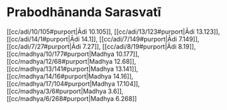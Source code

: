# Prabodhānanda Sarasvatī

[[cc/adi/10/105#purport|Ādi 10.105]], [[cc/adi/13/123#purport|Ādi 13.123]], [[cc/adi/14/1#purport|Ādi 14.1]], [[cc/adi/7/149#purport|Ādi 7.149]], [[cc/adi/7/27#purport|Ādi 7.27]], [[cc/adi/8/19#purport|Ādi 8.19]], [[cc/madhya/10/177#purport|Madhya 10.177]], [[cc/madhya/12/68#purport|Madhya 12.68]], [[cc/madhya/13/141#purport|Madhya 13.141]], [[cc/madhya/14/16#purport|Madhya 14.16]], [[cc/madhya/17/104#purport|Madhya 17.104]], [[cc/madhya/3/6#purport|Madhya 3.6]], [[cc/madhya/6/268#purport|Madhya 6.268]]

